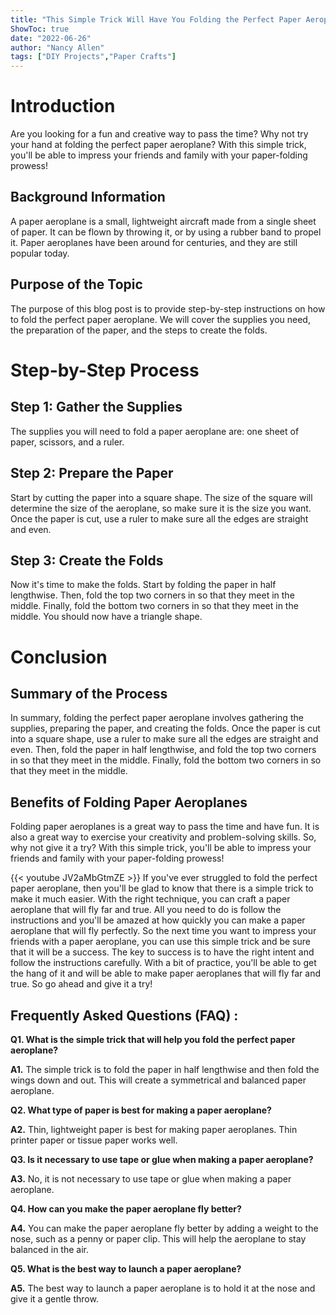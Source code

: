 ```yaml
---
title: "This Simple Trick Will Have You Folding the Perfect Paper Aeroplane Every Time!"
ShowToc: true 
date: "2022-06-26"
author: "Nancy Allen" 
tags: ["DIY Projects","Paper Crafts"]
---
```

# Introduction

Are you looking for a fun and creative way to pass the time? Why not try your hand at folding the perfect paper aeroplane? With this simple trick, you'll be able to impress your friends and family with your paper-folding prowess! 

## Background Information

A paper aeroplane is a small, lightweight aircraft made from a single sheet of paper. It can be flown by throwing it, or by using a rubber band to propel it. Paper aeroplanes have been around for centuries, and they are still popular today.

## Purpose of the Topic

The purpose of this blog post is to provide step-by-step instructions on how to fold the perfect paper aeroplane. We will cover the supplies you need, the preparation of the paper, and the steps to create the folds.

# Step-by-Step Process

## Step 1: Gather the Supplies

The supplies you will need to fold a paper aeroplane are: one sheet of paper, scissors, and a ruler.

## Step 2: Prepare the Paper

Start by cutting the paper into a square shape. The size of the square will determine the size of the aeroplane, so make sure it is the size you want. Once the paper is cut, use a ruler to make sure all the edges are straight and even.

## Step 3: Create the Folds

Now it's time to make the folds. Start by folding the paper in half lengthwise. Then, fold the top two corners in so that they meet in the middle. Finally, fold the bottom two corners in so that they meet in the middle. You should now have a triangle shape.

# Conclusion

## Summary of the Process

In summary, folding the perfect paper aeroplane involves gathering the supplies, preparing the paper, and creating the folds. Once the paper is cut into a square shape, use a ruler to make sure all the edges are straight and even. Then, fold the paper in half lengthwise, and fold the top two corners in so that they meet in the middle. Finally, fold the bottom two corners in so that they meet in the middle.

## Benefits of Folding Paper Aeroplanes

Folding paper aeroplanes is a great way to pass the time and have fun. It is also a great way to exercise your creativity and problem-solving skills. So, why not give it a try? With this simple trick, you'll be able to impress your friends and family with your paper-folding prowess!

{{< youtube JV2aMbGtmZE >}} 
If you've ever struggled to fold the perfect paper aeroplane, then you'll be glad to know that there is a simple trick to make it much easier. With the right technique, you can craft a paper aeroplane that will fly far and true. All you need to do is follow the instructions and you'll be amazed at how quickly you can make a paper aeroplane that will fly perfectly. So the next time you want to impress your friends with a paper aeroplane, you can use this simple trick and be sure that it will be a success. The key to success is to have the right intent and follow the instructions carefully. With a bit of practice, you'll be able to get the hang of it and will be able to make paper aeroplanes that will fly far and true. So go ahead and give it a try!

## Frequently Asked Questions (FAQ) :
**Q1. What is the simple trick that will help you fold the perfect paper aeroplane?**

**A1.** The simple trick is to fold the paper in half lengthwise and then fold the wings down and out. This will create a symmetrical and balanced paper aeroplane.

**Q2. What type of paper is best for making a paper aeroplane?**

**A2.** Thin, lightweight paper is best for making paper aeroplanes. Thin printer paper or tissue paper works well.

**Q3. Is it necessary to use tape or glue when making a paper aeroplane?**

**A3.** No, it is not necessary to use tape or glue when making a paper aeroplane.

**Q4. How can you make the paper aeroplane fly better?**

**A4.** You can make the paper aeroplane fly better by adding a weight to the nose, such as a penny or paper clip. This will help the aeroplane to stay balanced in the air.

**Q5. What is the best way to launch a paper aeroplane?**

**A5.** The best way to launch a paper aeroplane is to hold it at the nose and give it a gentle throw.



